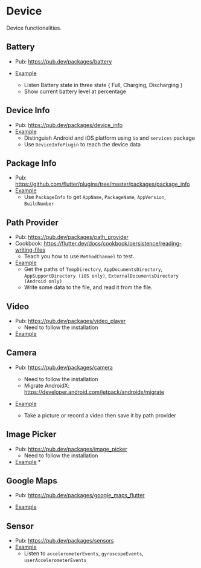# Device

Device functionalities.


## Battery
* Pub: https://pub.dev/packages/battery

* [Example](lib/screen/battery_screen.dart)
  * Listen Battery state in three state { Full, Charging, Discharging }
  * Show current battery level at percentage



## Device Info

* Pub: https://pub.dev/packages/device_info
* [Example](lib/screen/info_screen.dart)
  * Distinguish Android and iOS platform using `io` and `services` package 
  * Use `DeviceInfoPlugin` to reach the device data



## Package Info

* Pub: https://github.com/flutter/plugins/tree/master/packages/package_info
* [Example](lib/screen/package_screen.dart)
  * Use `PackageInfo` to get `AppName`, `PackageName`, `AppVersion`, `BuildNumber`



## Path Provider

* Pub: https://pub.dev/packages/path_provider
* Cookbook: https://flutter.dev/docs/cookbook/persistence/reading-writing-files
  * Teach you how to use `MethodChannel` to test.
* [Example](lib/screen/path_provider_screen.dart)
  * Get the paths of `TempDirectory`, `AppDocumentsDirectory`, `AppSupportDirectory (iOS only)`, `ExternalDocumentsDirectory (Android only)`
  * Write some data to the file, and read it from the file.



## Video

- Pub: https://pub.dev/packages/video_player
  - Need to follow the installation
- [Example](lib/screen/video_screen.dart)



## Camera

* Pub: https://pub.dev/packages/camera
  * Need to follow the installation
  * Migrate AndroidX: https://developer.android.com/jetpack/androidx/migrate


* [Example](lib/screen/camera_screen.dart)
  * Take a picture or record a video then save it by path provider



## Image Picker

* Pub: https://pub.dev/packages/image_picker
  * Need to follow the installation
* [Example](lib/screen/image_picker_screen.dart)
  * 



## Google Maps

* Pub: https://pub.dev/packages/google_maps_flutter

* [Example](lib/screen/google_maps_screen.dart)



## Sensor

* Pub: https://pub.dev/packages/sensors
* [Example](lib/screen/sensor_screen.dart)
  * Listen to `accelerometerEvents`, `gyroscopeEvents`, `userAccelerometerEvents`